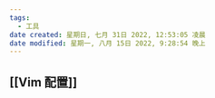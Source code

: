 ```yaml
---
tags:
  - 工具
date created: 星期日, 七月 31日 2022, 12:53:05 凌晨
date modified: 星期一, 八月 15日 2022, 9:28:54 晚上
---
```


## [[Vim 配置]]